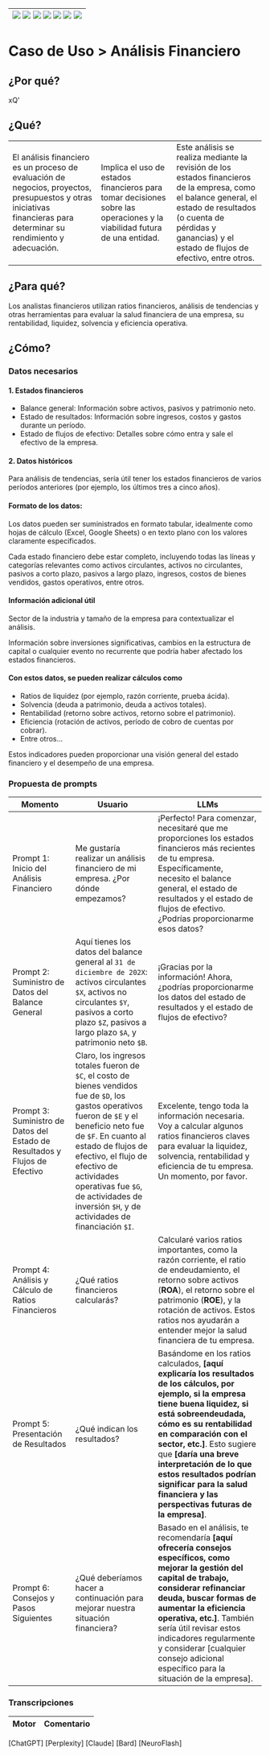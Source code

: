 <div align=right>

|[![](https://img.shields.io/badge/-Inicio-FFF?style=flat&logo=Emlakjet&logoColor=black)](/README.md) [![](https://img.shields.io/badge/-Introducción-FFF?style=flat)](/documentos/intro.md) [![](https://img.shields.io/badge/-Panorámica-FFF?style=flat)](/documentos/panorámica.md) [![](https://img.shields.io/badge/-Prompts-FFF?style=flat)](/documentos/prompts/README.md) [![](https://img.shields.io/badge/-Ingeniería_de_prompts-FFF?style=flat)](/documentos/ingenieriaDePrompts/README.md) [![](https://img.shields.io/badge/-Patrones-FFF?style=flat)](/documentos/ingenieriaDePrompts/patrones/README.md) [![](https://img.shields.io/badge/-Casos_de_uso-FFF?style=flat)](/documentos/casosDeUso/README.md)|
|-|

</div>

# Caso de Uso > Análisis Financiero

## ¿Por qué?

xQ'

## ¿Qué?

||||
|-|-|-|
El análisis financiero es un proceso de evaluación de negocios, proyectos, presupuestos y otras iniciativas financieras para determinar su rendimiento y adecuación.|Implica el uso de estados financieros para tomar decisiones sobre las operaciones y la viabilidad futura de una entidad.|Este análisis se realiza mediante la revisión de los estados financieros de la empresa, como el balance general, el estado de resultados (o cuenta de pérdidas y ganancias) y el estado de flujos de efectivo, entre otros. 

## ¿Para qué?

Los analistas financieros utilizan ratios financieros, análisis de tendencias y otras herramientas para evaluar la salud financiera de una empresa, su rentabilidad, liquidez, solvencia y eficiencia operativa.

## ¿Cómo?

### Datos necesarios

#### 1. Estados financieros

- Balance general: Información sobre activos, pasivos y patrimonio neto.
- Estado de resultados: Información sobre ingresos, costos y gastos durante un período.
- Estado de flujos de efectivo: Detalles sobre cómo entra y sale el efectivo de la empresa.

#### 2. Datos históricos

Para análisis de tendencias, sería útil tener los estados financieros de varios períodos anteriores (por ejemplo, los últimos tres a cinco años).

#### Formato de los datos:

Los datos pueden ser suministrados en formato tabular, idealmente como hojas de cálculo (Excel, Google Sheets) o en texto plano con los valores claramente especificados.

Cada estado financiero debe estar completo, incluyendo todas las líneas y categorías relevantes como activos circulantes, activos no circulantes, pasivos a corto plazo, pasivos a largo plazo, ingresos, costos de bienes vendidos, gastos operativos, entre otros.

#### Información adicional útil

Sector de la industria y tamaño de la empresa para contextualizar el análisis.

Información sobre inversiones significativas, cambios en la estructura de capital o cualquier evento no recurrente que podría haber afectado los estados financieros.

#### Con estos datos, se pueden realizar cálculos como

- Ratios de liquidez (por ejemplo, razón corriente, prueba ácida).
- Solvencia (deuda a patrimonio, deuda a activos totales).
- Rentabilidad (retorno sobre activos, retorno sobre el patrimonio).
- Eficiencia (rotación de activos, período de cobro de cuentas por cobrar).
- Entre otros...

Estos indicadores pueden proporcionar una visión general del estado financiero y el desempeño de una empresa.

### Propuesta de prompts

|Momento|Usuario|LLMs|
|-|-|-|
Prompt 1: Inicio del Análisis Financiero|Me gustaría realizar un análisis financiero de mi empresa. ¿Por dónde empezamos?|¡Perfecto! Para comenzar, necesitaré que me proporciones los estados financieros más recientes de tu empresa. Específicamente, necesito el balance general, el estado de resultados y el estado de flujos de efectivo. ¿Podrías proporcionarme esos datos?
Prompt 2: Suministro de Datos del Balance General|Aquí tienes los datos del balance general al `31 de diciembre de 202X`: activos circulantes `$X`, activos no circulantes `$Y`, pasivos a corto plazo `$Z`, pasivos a largo plazo `$A`, y patrimonio neto `$B`.|¡Gracias por la información! Ahora, ¿podrías proporcionarme los datos del estado de resultados y el estado de flujos de efectivo?
Prompt 3: Suministro de Datos del Estado de Resultados y Flujos de Efectivo|Claro, los ingresos totales fueron de `$C`, el costo de bienes vendidos fue de `$D`, los gastos operativos fueron de `$E` y el beneficio neto fue de `$F`. En cuanto al estado de flujos de efectivo, el flujo de efectivo de actividades operativas fue `$G`, de actividades de inversión `$H`, y de actividades de financiación `$I`.|Excelente, tengo toda la información necesaria. Voy a calcular algunos ratios financieros claves para evaluar la liquidez, solvencia, rentabilidad y eficiencia de tu empresa. Un momento, por favor.
Prompt 4: Análisis y Cálculo de Ratios Financieros|¿Qué ratios financieros calcularás?|Calcularé varios ratios importantes, como la razón corriente, el ratio de endeudamiento, el retorno sobre activos (**ROA**), el retorno sobre el patrimonio (**ROE**), y la rotación de activos. Estos ratios nos ayudarán a entender mejor la salud financiera de tu empresa.
Prompt 5: Presentación de Resultados|¿Qué indican los resultados?|Basándome en los ratios calculados, **[aquí explicaría los resultados de los cálculos, por ejemplo, si la empresa tiene buena liquidez, si está sobreendeudada, cómo es su rentabilidad en comparación con el sector, etc.]**. Esto sugiere que **[daría una breve interpretación de lo que estos resultados podrían significar para la salud financiera y las perspectivas futuras de la empresa]**.
Prompt 6: Consejos y Pasos Siguientes|¿Qué deberíamos hacer a continuación para mejorar nuestra situación financiera?|Basado en el análisis, te recomendaría **[aquí ofrecería consejos específicos, como mejorar la gestión del capital de trabajo, considerar refinanciar deuda, buscar formas de aumentar la eficiencia operativa, etc.]**. También sería útil revisar estos indicadores regularmente y considerar [cualquier consejo adicional específico para la situación de la empresa].

### Transcripciones

|Motor|Comentario|
|-|-|
[ChatGPT]
[Perplexity]
[Claude]
[Bard]
[NeuroFlash]
